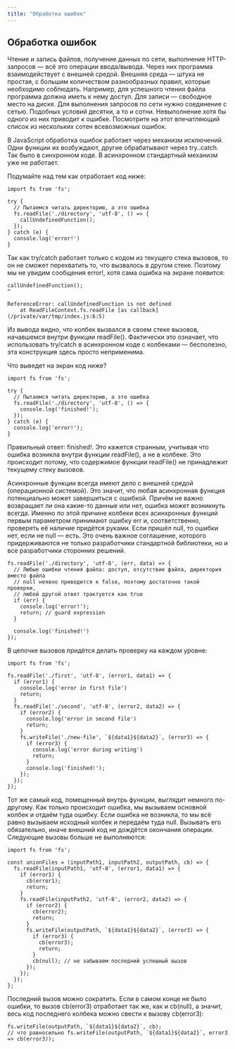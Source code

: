 ```yaml
---
title: "Обработка ошибок"
---
```


## Обработка ошибок

Чтение и запись файлов, получение данных по сети, выполнение HTTP-запросов — всё это операции ввода/вывода. Через них программа взаимодействует с внешней средой. Внешняя среда — штука не простая, с большим количеством разнообразных правил, которые необходимо соблюдать. Например, для успешного чтения файла программа должна иметь к нему доступ. Для записи — свободное место на диске. Для выполнения запросов по сети нужно соединение с сетью. Подобных условий десятки, а то и сотни. Невыполнение хотя бы одного из них приводит к ошибке. Посмотрите на этот впечатляющий список из нескольких сотен всевозможных ошибок.

В JavaScript обработка ошибок работает через механизм исключений. Одни функции их возбуждают, другие обрабатывают через try..catch. Так было в синхронном коде. В асинхронном стандартный механизм уже не работает.

Подумайте над тем как отработает код ниже:

```
import fs from 'fs';

try {
  // Пытаемся читать директорию, а это ошибка
  fs.readFile('./directory', 'utf-8', () => {
    callUndefinedFunction();
  });
} catch (e) {
  console.log('error!')
}
```

Так как try/catch работает только с кодом из текущего стека вызовов, то он не сможет перехватить то, что вызвалось в другом стеке. Поэтому мы не увидим сообщения error!, хотя сама ошибка на экране появится:

```
callUndefinedFunction();
^

ReferenceError: callUndefinedFunction is not defined
    at ReadFileContext.fs.readFile [as callback] (/private/var/tmp/index.js:6:5)
```

Из вывода видно, что колбек вызвался в своем стеке вызовов, начавшемся внутри функции readFile(). Фактически это означает, что использовать try/catch в асинхронном коде с колбеками — бесполезно, эта конструкция здесь просто неприменима.

Что выведет на экран код ниже?

```
import fs from 'fs';

try {
  // Пытаемся читать директорию, а это ошибка
  fs.readFile('./directory', 'utf-8', () => {
    console.log('finished!');
  });
} catch (e) {
  console.log('error!');
}
```

Правильный ответ: finished!. Это кажется странным, учитывая что ошибка возникла внутри функции readFile(), а не в колбеке. Это происходит потому, что содержимое функции readFile() не принадлежит текущему стеку вызовов.

Асинхронные функции всегда имеют дело с внешней средой (операционной системой). Это значит, что любая асинхронная функция потенциально может завершиться с ошибкой. Причём не важно возвращает ли она какие-то данные или нет, ошибка может возникнуть всегда. Именно по этой причине колбеки всех асинхронных функций первым параметром принимают ошибку err и, соответственно, проверять её наличие придётся руками. Если пришёл null, то ошибки нет, если не null — есть. Это очень важное соглашение, которого придерживаются не только разработчики стандартной библиотеки, но и все разработчики сторонних решений.

```
fs.readFile('./directory', 'utf-8', (err, data) => {
  // Любые ошибки чтения файла: доступ, отсутствие файла, директория вместо файла
  // null неявно приводится к false, поэтому достаточно такой проверки,
  // любой другой ответ трактуется как true
  if (err) {
    console.log('error!');
    return; // guard expression
  }

  console.log('finished!')
});
```

В цепочке вызовов придётся делать проверку на каждом уровне:

```
import fs from 'fs';

fs.readFile('./first', 'utf-8', (error1, data1) => {
  if (error1) {
    console.log('error in first file')
    return;
  }
  fs.readFile('./second', 'utf-8', (error2, data2) => {
    if (error2) {
      console.log('error in second file')
      return;
    }
    fs.writeFile('./new-file', `${data1}${data2}`, (error3) => {
      if (error3) {
        console.log('error during writing')
        return;
      }
      console.log('finished!');
    });
  });
});
```

Тот же самый код, помещенный внутрь функции, выглядит немного по-другому. Как только происходит ошибка, мы вызываем основной колбек и отдаём туда ошибку. Если ошибка не возникла, то мы всё равно вызываем исходный колбек и передаём туда null. Вызывать его обязательно, иначе внешний код не дождётся окончания операции. Следующие вызовы больше не выполняются:

```
import fs from 'fs';

const unionFiles = (inputPath1, inputPath2, outputPath, cb) => {
  fs.readFile(inputPath1, 'utf-8', (error1, data1) => {
    if (error1) {
      cb(error1);
      return;
    }
    fs.readFile(inputPath2, 'utf-8', (error2, data2) => {
      if (error2) {
        cb(error2);
        return;
      }
      fs.writeFile(outputPath, `${data1}${data2}`, (error3) => {
        if (error3) {
          cb(error3);
          return;
        }
        cb(null); // не забываем последний успешный вызов
      });
    });
  });
};
```

Последний вызов можно сократить. Если в самом конце не было ошибки, то вызов cb(error3) отработает так же, как и cb(null), а значит, весь код последнего колбека можно свести к вызову cb(error3):

```
fs.writeFile(outputPath, `${data1}${data2}`, cb);
// что равносильно fs.writeFile(outputPath, `${data1}${data2}`, error3 => cb(error3));
```
